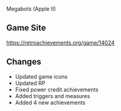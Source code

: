 Megabots (Apple II)

## Game Site
https://retroachievements.org/game/14024

## Changes
* Updated game icons
* Updated RP
* Fixed power credit achievements
* Added triggers and measures
* Added 4 new achievements
